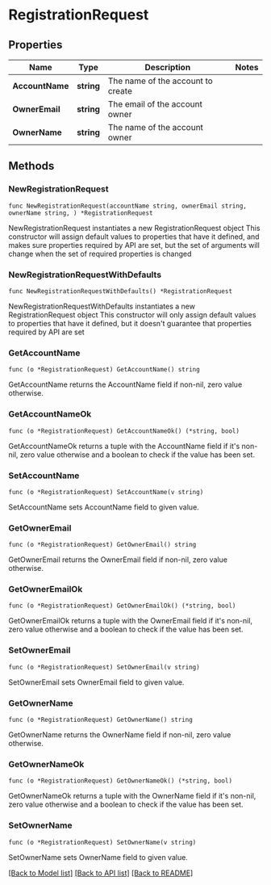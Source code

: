 # RegistrationRequest

## Properties

Name | Type | Description | Notes
------------ | ------------- | ------------- | -------------
**AccountName** | **string** | The name of the account to create | 
**OwnerEmail** | **string** | The email of the account owner | 
**OwnerName** | **string** | The name of the account owner | 

## Methods

### NewRegistrationRequest

`func NewRegistrationRequest(accountName string, ownerEmail string, ownerName string, ) *RegistrationRequest`

NewRegistrationRequest instantiates a new RegistrationRequest object
This constructor will assign default values to properties that have it defined,
and makes sure properties required by API are set, but the set of arguments
will change when the set of required properties is changed

### NewRegistrationRequestWithDefaults

`func NewRegistrationRequestWithDefaults() *RegistrationRequest`

NewRegistrationRequestWithDefaults instantiates a new RegistrationRequest object
This constructor will only assign default values to properties that have it defined,
but it doesn't guarantee that properties required by API are set

### GetAccountName

`func (o *RegistrationRequest) GetAccountName() string`

GetAccountName returns the AccountName field if non-nil, zero value otherwise.

### GetAccountNameOk

`func (o *RegistrationRequest) GetAccountNameOk() (*string, bool)`

GetAccountNameOk returns a tuple with the AccountName field if it's non-nil, zero value otherwise
and a boolean to check if the value has been set.

### SetAccountName

`func (o *RegistrationRequest) SetAccountName(v string)`

SetAccountName sets AccountName field to given value.


### GetOwnerEmail

`func (o *RegistrationRequest) GetOwnerEmail() string`

GetOwnerEmail returns the OwnerEmail field if non-nil, zero value otherwise.

### GetOwnerEmailOk

`func (o *RegistrationRequest) GetOwnerEmailOk() (*string, bool)`

GetOwnerEmailOk returns a tuple with the OwnerEmail field if it's non-nil, zero value otherwise
and a boolean to check if the value has been set.

### SetOwnerEmail

`func (o *RegistrationRequest) SetOwnerEmail(v string)`

SetOwnerEmail sets OwnerEmail field to given value.


### GetOwnerName

`func (o *RegistrationRequest) GetOwnerName() string`

GetOwnerName returns the OwnerName field if non-nil, zero value otherwise.

### GetOwnerNameOk

`func (o *RegistrationRequest) GetOwnerNameOk() (*string, bool)`

GetOwnerNameOk returns a tuple with the OwnerName field if it's non-nil, zero value otherwise
and a boolean to check if the value has been set.

### SetOwnerName

`func (o *RegistrationRequest) SetOwnerName(v string)`

SetOwnerName sets OwnerName field to given value.



[[Back to Model list]](../README.md#documentation-for-models) [[Back to API list]](../README.md#documentation-for-api-endpoints) [[Back to README]](../README.md)



